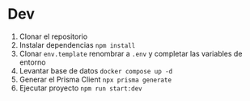 

# Dev

1. Clonar el repositorio
2. Instalar dependencias `npm install`
3. Clonar `env.template` renombrar a `.env` y completar las variables de entorno
3. Levantar base de datos `docker compose up -d`
4. Generar el Prisma Client `npx prisma generate`
5. Ejecutar proyecto `npm run start:dev`

